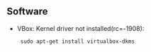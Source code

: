 ## Software
- VBox: Kernel driver not installed(rc=-1908):

       sudo apt-get install virtualbox-dkms
